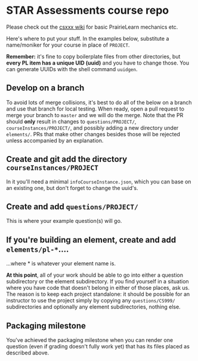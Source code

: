 # STAR Assessments course repo

Please check out the [csxxx wiki](https://github.com/ace-lab/pl-ucb-csxxx/wiki)
for basic PrairieLearn mechanics etc.

Here's where to put your stuff.  In the examples below, substitute a
name/moniker for your course in place of `PROJECT`.

**Remember:** it's fine to copy boilerplate files from other
directories, but **every PL item has a unique UID (uuid)** and you
have to change those.  You can generate UUIDs with the shell command `uuidgen`.

## Develop on a branch

To avoid lots of merge collisions, it's best to do all of the below on a branch
and use that branch for local testing.  When ready, open a pull request to merge
your branch to `master` and we will do the merge.  Note that the PR
should **only** result in changes to `questions/PROJECT/`, `courseInstances/PROJECT/`, and possibly
adding a new directory under `elements/`.  PRs that make other changes besides
those will be rejected unless accompanied by an explanation.

## Create and git add the directory `courseInstances/PROJECT`

In it you'll need a minimal `infoCourseInstance.json`, which you can
base on an existing one, but don't forget to change the uuid's.

## Create and add `questions/PROJECT/`

This is where your example question(s) will go.

## If you're building an element, create and add `elements/pl-*`....

...where * is whatever your element name is.

**At this point**, all of your work should be able to go into either a
question subdirectory or the element subdirectory.  If you find
yourself in a situation where you have code that doesn't belong in
either of those places, ask us.  The reason is to keep each project
standalone: it should be possible for an instructor to use the project
simply by copying any `questions/CS999/` subdirectories and optionally
any element subdirectories, nothing else.


## Packaging milestone

You've achieved the packaging milestone when you can render one
question (even if grading doesn't fully work yet) that has its files
placed as described above.
